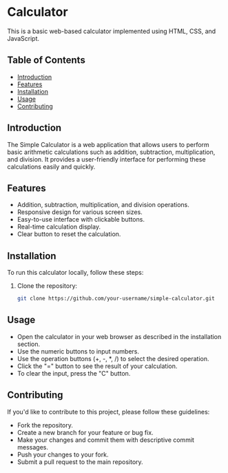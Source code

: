 # Calculator

This is a basic web-based calculator implemented using HTML, CSS, and JavaScript.


## Table of Contents

- [Introduction](#introduction)
- [Features](#features)
- [Installation](#installation)
- [Usage](#usage)
- [Contributing](#contributing)

## Introduction

The Simple Calculator is a web application that allows users to perform basic arithmetic calculations such as addition, subtraction, multiplication, and division. It provides a user-friendly interface for performing these calculations easily and quickly.

## Features

- Addition, subtraction, multiplication, and division operations.
- Responsive design for various screen sizes.
- Easy-to-use interface with clickable buttons.
- Real-time calculation display.
- Clear button to reset the calculation.


## Installation

To run this calculator locally, follow these steps:

1. Clone the repository:

   ```bash
   git clone https://github.com/your-username/simple-calculator.git

## Usage
- Open the calculator in your web browser as described in the installation section.
- Use the numeric buttons to input numbers.
- Use the operation buttons (+, -, *, /) to select the desired operation.
- Click the "=" button to see the result of your calculation.
- To clear the input, press the "C" button.

## Contributing
If you'd like to contribute to this project, please follow these guidelines:

- Fork the repository.
- Create a new branch for your feature or bug fix.
- Make your changes and commit them with descriptive commit messages.
- Push your changes to your fork.
- Submit a pull request to the main repository.
